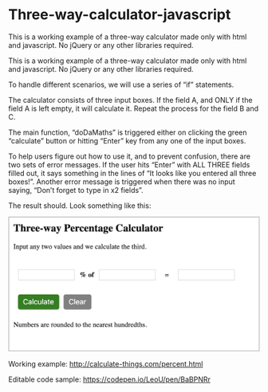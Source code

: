 # Three-way-calculator-javascript

This is a working example of a three-way calculator made only with html and javascript. No jQuery or any other libraries required. 

This is a working example of a three-way calculator made only with html and javascript. No jQuery or any other libraries required. 

To handle different scenarios, we will use a series of “if” statements. 

The calculator consists of three input boxes. If the field A, and ONLY if the field A is left empty, it will calculate it. Repeat the process for the field B and C. 

The main function, “doDaMaths” is triggered either on clicking the green “calculate” button or hitting “Enter” key from any one of the input boxes. 

To help users figure out how to use it, and to prevent confusion, there are two sets of error messages. 
If the user hits “Enter” with ALL THREE fields filled out, it says something in the lines of “It looks like you entered all three boxes!”. Another error message is triggered when there was no input saying, “Don’t forget to type in x2 fields”.


The result should. Look something like this: 

![Image description](https://github.com/LeoUrushi/assets/blob/master/Screen_three-way-calculator_.png)


Working example: 
http://calculate-things.com/percent.html


Editable code sample: 
https://codepen.io/LeoU/pen/BaBPNRr


